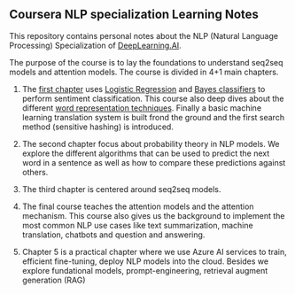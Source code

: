

## Coursera NLP specialization Learning Notes

This repository contains personal notes about the NLP (Natural Language Processing) Specialization of [DeepLearning.AI](https://www.deeplearning.ai/).

The purpose of the course is to lay the foundations to understand seq2seq models and attention models. The course is divided in 4+1 main chapters.

1.  The [first chapter](docs/natural_language_processing_with_classification_and_vector_spaces) uses [Logistic Regression](docs/natural_language_processing_with_classification_and_vector_spaces/lecture_1.md) and [Bayes classifiers](docs/natural_language_processing_with_classification_and_vector_spaces/lecture_2.md) to perform sentiment classification. This course also deep dives about the different [word representation techniques]((docs/natural_language_processing_with_classification_and_vector_spaces/lecture_2.md)). Finally a basic machine learning translation system is built frond the ground and the first search method (sensitive hashing) is introduced.

2.  The second chapter focus about probability theory in NLP models. We explore the different algorithms that can be used to predict the next word in a sentence as well as how to compare these predictions against others.

3.  The third chapter is centered around seq2seq models.

4.  The final course teaches the attention models and the attention mechanism. This course also gives us the background to implement the most common NLP use cases like text summarization, machine translation, chatbots and question and answering.

5.  Chapter 5 is a practical chapter where we use Azure AI services to train, efficient fine-tuning, deploy NLP models into the cloud. Besides we explore fundational models, prompt-engineering, retrieval augment generation (RAG)
